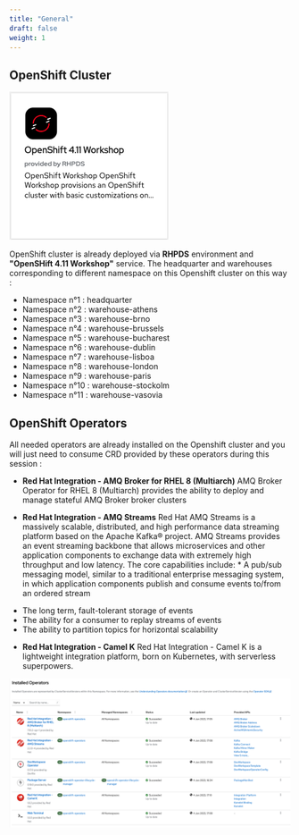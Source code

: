 ```yaml
---
title: "General"
draft: false
weight: 1
---
```


## OpenShift Cluster

![RHPDS Service](/images/rhpds_service.png)

OpenShift cluster is already deployed via **RHPDS** environment and **"OpenSHift 4.11 Workshop"** service. The headquarter and warehouses corresponding to different namespace on this Openshift cluster on this way :

* Namespace n°1 :   headquarter
* Namespace n°2 :   warehouse-athens
* Namespace n°3 :   warehouse-brno  
* Namespace n°4 :   warehouse-brussels  
* Namespace n°5 :   warehouse-bucharest
* Namespace n°6 :   warehouse-dublin
* Namespace n°7 :   warehouse-lisboa  
* Namespace n°8 :   warehouse-london  
* Namespace n°9 :   warehouse-paris
* Namespace n°10 :   warehouse-stockolm 
* Namespace n°11 :   warehouse-vasovia

## OpenShift Operators

All needed operators are already installed on the Openshift cluster and you will just need to consume CRD provided by these operators during this session :

* **Red Hat Integration - AMQ Broker for RHEL 8 (Multiarch)**
AMQ Broker Operator for RHEL 8 (Multiarch) provides the ability to deploy and manage stateful AMQ Broker broker clusters


* **Red Hat Integration - AMQ Streams**
Red Hat AMQ Streams is a massively scalable, distributed, and high performance data streaming platform based on the Apache Kafka® project. AMQ Streams provides an event streaming backbone that allows microservices and other application components to exchange data with extremely high throughput and low latency. The core capabilities include: * A pub/sub messaging model, similar to a traditional enterprise messaging system, in which application components publish and consume events to/from an ordered stream

- The long term, fault-tolerant storage of events
- The ability for a consumer to replay streams of events
- The ability to partition topics for horizontal scalability

* **Red Hat Integration - Camel K**
Red Hat Integration - Camel K is a lightweight integration platform, born on Kubernetes, with serverless superpowers.

![Openshift Operators](/images/operatos.png)



